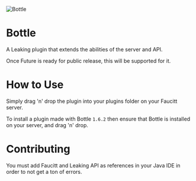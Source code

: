 ![Bottle](http://media-mcw.cursecdn.com/8/88/Glass_Bottle.png)

Bottle
======

A Leaking plugin that extends the abilities of the server and API.

Once Future is ready for public release, this will be supported for it.

How to Use
======

Simply drag 'n' drop the plugin into your plugins folder on your Faucitt server.

To install a plugin made with Bottle ```1.6.2``` then ensure that Bottle is installed on your server, and drag 'n' drop.

Contributing
======

You must add Faucitt and Leaking API as references in your Java IDE in order to not get a ton of errors.